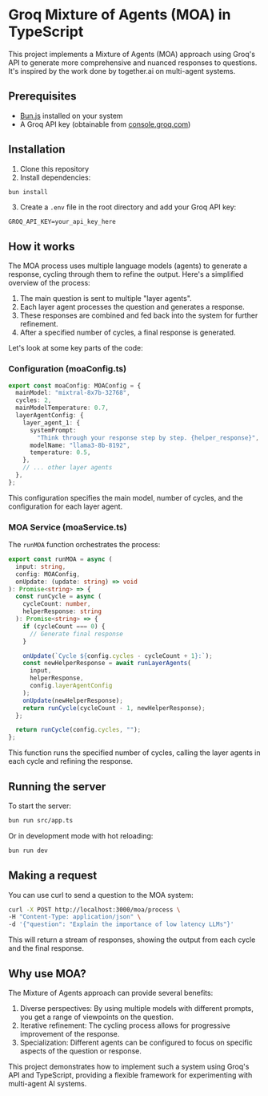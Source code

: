 # Groq Mixture of Agents (MOA) in TypeScript

This project implements a Mixture of Agents (MOA) approach using Groq's API to generate more comprehensive and nuanced responses to questions. It's inspired by the work done by together.ai on multi-agent systems.

## Prerequisites

- [Bun.js](https://bun.sh/) installed on your system
- A Groq API key (obtainable from [console.groq.com](https://console.groq.com))

## Installation

1. Clone this repository
2. Install dependencies:

```bash
bun install
```

3. Create a `.env` file in the root directory and add your Groq API key:

```
GROQ_API_KEY=your_api_key_here
```

## How it works

The MOA process uses multiple language models (agents) to generate a response, cycling through them to refine the output. Here's a simplified overview of the process:

1. The main question is sent to multiple "layer agents".
2. Each layer agent processes the question and generates a response.
3. These responses are combined and fed back into the system for further refinement.
4. After a specified number of cycles, a final response is generated.

Let's look at some key parts of the code:

### Configuration (moaConfig.ts)

```typescript
export const moaConfig: MOAConfig = {
  mainModel: "mixtral-8x7b-32768",
  cycles: 2,
  mainModelTemperature: 0.7,
  layerAgentConfig: {
    layer_agent_1: {
      systemPrompt:
        "Think through your response step by step. {helper_response}",
      modelName: "llama3-8b-8192",
      temperature: 0.5,
    },
    // ... other layer agents
  },
};
```

This configuration specifies the main model, number of cycles, and the configuration for each layer agent.

### MOA Service (moaService.ts)

The `runMOA` function orchestrates the process:

```typescript
export const runMOA = async (
  input: string,
  config: MOAConfig,
  onUpdate: (update: string) => void
): Promise<string> => {
  const runCycle = async (
    cycleCount: number,
    helperResponse: string
  ): Promise<string> => {
    if (cycleCount === 0) {
      // Generate final response
    }

    onUpdate(`Cycle ${config.cycles - cycleCount + 1}:`);
    const newHelperResponse = await runLayerAgents(
      input,
      helperResponse,
      config.layerAgentConfig
    );
    onUpdate(newHelperResponse);
    return runCycle(cycleCount - 1, newHelperResponse);
  };

  return runCycle(config.cycles, "");
};
```

This function runs the specified number of cycles, calling the layer agents in each cycle and refining the response.

## Running the server

To start the server:

```bash
bun run src/app.ts
```

Or in development mode with hot reloading:

```bash
bun run dev
```

## Making a request

You can use curl to send a question to the MOA system:

```bash
curl -X POST http://localhost:3000/moa/process \
-H "Content-Type: application/json" \
-d '{"question": "Explain the importance of low latency LLMs"}'
```

This will return a stream of responses, showing the output from each cycle and the final response.

## Why use MOA?

The Mixture of Agents approach can provide several benefits:

1. Diverse perspectives: By using multiple models with different prompts, you get a range of viewpoints on the question.
2. Iterative refinement: The cycling process allows for progressive improvement of the response.
3. Specialization: Different agents can be configured to focus on specific aspects of the question or response.

This project demonstrates how to implement such a system using Groq's API and TypeScript, providing a flexible framework for experimenting with multi-agent AI systems.
